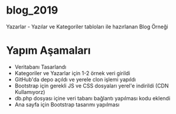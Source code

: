 # blog_2019
Yazarlar - Yazılar ve Kategoriler tabloları ile hazırlanan Blog Örneği


# Yapım Aşamaları
- Veritabanı Tasarlandı
- Kategoriler ve Yazarlar için 1-2 örnek veri girildi
- GitHub'da depo açıldı ve yerele clon işlemi yapıldı
- Bootstrap için gerekli JS ve CSS dosyaları yerel'e indirildi (CDN Kullamıyorz)
- db.php dosyası içine veri tabanı bağlantı yapılması kodu eklendi
- Ana sayfa için Bootstrap tasarımı yapılması
